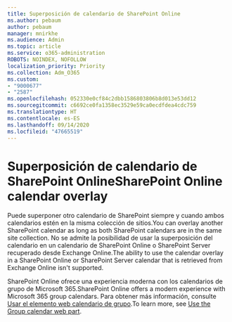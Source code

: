 ```yaml
---
title: Superposición de calendario de SharePoint Online
ms.author: pebaum
author: pebaum
manager: mnirkhe
ms.audience: Admin
ms.topic: article
ms.service: o365-administration
ROBOTS: NOINDEX, NOFOLLOW
localization_priority: Priority
ms.collection: Adm_O365
ms.custom:
- "9000677"
- "2587"
ms.openlocfilehash: 052330e0cf84c2dbb1586803806b8d013e53dd12
ms.sourcegitcommit: c6692ce0fa1358ec3529e59ca0ecdfdea4cdc759
ms.translationtype: HT
ms.contentlocale: es-ES
ms.lasthandoff: 09/14/2020
ms.locfileid: "47665519"
---
```

# <a name="sharepoint-online-calendar-overlay"></a><span data-ttu-id="d41ff-102">Superposición de calendario de SharePoint Online</span><span class="sxs-lookup"><span data-stu-id="d41ff-102">SharePoint Online calendar overlay</span></span>

<span data-ttu-id="d41ff-103">Puede superponer otro calendario de SharePoint siempre y cuando ambos calendarios estén en la misma colección de sitios.</span><span class="sxs-lookup"><span data-stu-id="d41ff-103">You can overlay another SharePoint calendar as long as both SharePoint calendars are in the same site collection.</span></span> <span data-ttu-id="d41ff-104">No se admite la posibilidad de usar la superposición del calendario en un calendario de SharePoint Online o SharePoint Server recuperado desde Exchange Online.</span><span class="sxs-lookup"><span data-stu-id="d41ff-104">The ability to use the calendar overlay in a SharePoint Online or SharePoint Server calendar that is retrieved from Exchange Online isn't supported.</span></span>

<span data-ttu-id="d41ff-105">SharePoint Online ofrece una experiencia moderna con los calendarios de grupo de Microsoft 365.</span><span class="sxs-lookup"><span data-stu-id="d41ff-105">SharePoint Online offers a modern experience with Microsoft 365 group calendars.</span></span> <span data-ttu-id="d41ff-106">Para obtener más información, consulte [Usar el elemento web calendario de grupo](https://support.microsoft.com/es-ES/office/use-the-group-calendar-web-part-eaf3c04d-5699-48cb-8b5e-3caa887d51ce).</span><span class="sxs-lookup"><span data-stu-id="d41ff-106">To learn more, see [Use the Group calendar web part](https://support.microsoft.com/es-ES/office/use-the-group-calendar-web-part-eaf3c04d-5699-48cb-8b5e-3caa887d51ce).</span></span>

